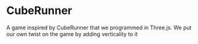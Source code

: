 # CubeRunner
A game inspired by CubeRunner that we programmed in Three.js. We put our own twist on the game by adding verticality to it
